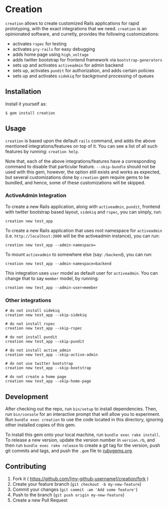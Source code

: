 # Creation

`creation` allows to create customized Rails applications for rapid prototyping,
with the exact integrations that we need. `creation` is an opinionated software,
and curretly, provides the following customizations:

- activates `rspec` for testing
- activates `pry-rails` for easy debugging
- adds home page using `high_voltage`
- adds twitter bootstrap for frontend framework via `bootstrap-generators`
- sets up and activates `activeadmin` for admin backend
- sets up, activates `pundit` for authorization, and adds certain policies
- sets up and activates `sidekiq` for background processing of queues

## Installation

Install it yourself as:

    $ gem install creation

## Usage

`creation` is based upon the default `rails` command, and adds the above
mentioned integrations/features on top of it. You can see a list of all such
features by running: `creation help`.

Note that, each of the above integrations/features have a corresponding command
to disable that particular feature. `--skip-bundle` should not be used with this
gem, however, the option still exists and works as expected, but several
customizations done by `creation` gem require gems to be bundled, and hence,
some of these customizations will be skipped.

### ActiveAdmin Integration

To create a new Rails application, along with `activeadmin`, `pundit`, frontend
with twitter bootstrap based layout, `sidekiq` and `rspec`, you can simply, run:

    creation new test_app

To create a new Rails application that uses root namespace for `activeadmin`
(i.e. `http://localhost:3000` will be the activeadmin instance), you can run:

    creation new test_app --admin-namespace=

To mount `actievadmin` to somewhere else (say: `/backend`), you can run:

    creation new test_app --admin-namespace=backend

This integration uses `user` model as default user for `activeadmin`. You can
change that to say `member` model, by running:

    creation new test_app --admin-user=member

### Other integrations

    # do not install sidekiq
    creation new test_app --skip-sidekiq

    # do not install rspec
    creation new test_app --skip-rspec

    # do not install pundit
    creation new test_app --skip-pundit

    # do not install active_admin
    creation new test_app --skip-active-admin

    # do not use twitter bootstrap
    creation new test_app --skip-bootstrap

    # do not create a home page
    creation new test_app --skip-home-page


## Development

After checking out the repo, run `bin/setup` to install dependencies. Then, run
`bin/console` for an interactive prompt that will allow you to experiment. Run
`bundle exec creation` to use the code located in this directory, ignoring other
installed copies of this gem.

To install this gem onto your local machine, run `bundle exec rake install`. To
release a new version, update the version number in `version.rb`, and then run
`bundle exec rake release` to create a git tag for the version, push git commits
and tags, and push the `.gem` file to [rubygems.org](https://rubygems.org).

## Contributing

1. Fork it ( https://github.com/[my-github-username]/creation/fork )
2. Create your feature branch (`git checkout -b my-new-feature`)
3. Commit your changes (`git commit -am 'Add some feature'`)
4. Push to the branch (`git push origin my-new-feature`)
5. Create a new Pull Request
